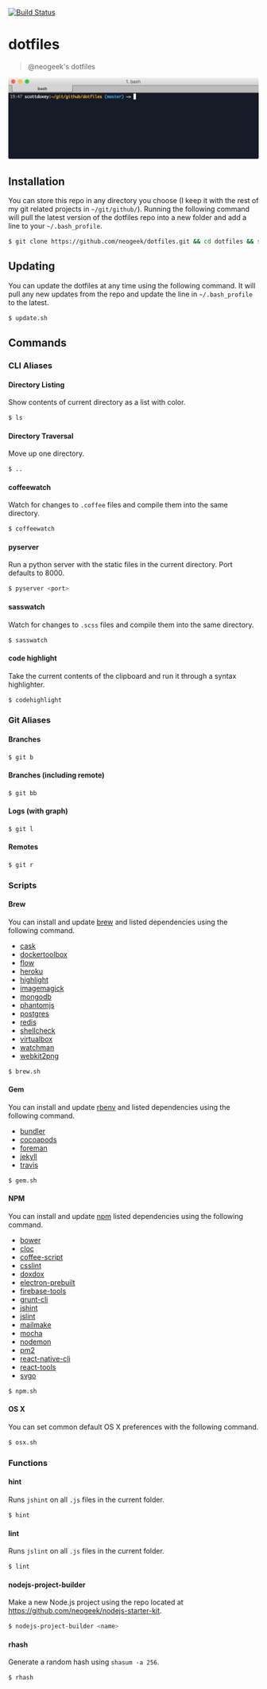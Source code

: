 [![Build Status](https://travis-ci.org/neogeek/dotfiles.svg?branch=master)](https://travis-ci.org/neogeek/dotfiles)

# dotfiles

> @neogeek's dotfiles

![](screenshot.png)

## Installation

You can store this repo in any directory you choose (I keep it with the rest of my git related projects in `~/git/github/`). Running the following command will pull the latest version of the dotfiles repo into a new folder and add a line to your `~/.bash_profile`.

```bash
$ git clone https://github.com/neogeek/dotfiles.git && cd dotfiles && source bootstrap.sh
```

## Updating

You can update the dotfiles at any time using the following command. It will pull any new updates from the repo and update the line in `~/.bash_profile` to the latest.

```bash
$ update.sh
```

## Commands

### CLI Aliases

#### Directory Listing

Show contents of current directory as a list with color.

```bash
$ ls
```

#### Directory Traversal

Move up one directory.

```bash
$ ..
```

#### coffeewatch

Watch for changes to `.coffee` files and compile them into the same directory.

```bash
$ coffeewatch
```

#### pyserver

Run a python server with the static files in the current directory. Port defaults to 8000.

```bash
$ pyserver <port>
```

#### sasswatch

Watch for changes to `.scss` files and compile them into the same directory.

```bash
$ sasswatch
```

#### code highlight

Take the current contents of the clipboard and run it through a syntax highlighter.

```bash
$ codehighlight
```

### Git Aliases

#### Branches

```bash
$ git b
```

#### Branches (including remote)

```bash
$ git bb
```

#### Logs (with graph)

```bash
$ git l
```

#### Remotes

```bash
$ git r
```

### Scripts

#### Brew

You can install and update [brew](http://brew.sh) and listed dependencies using the following command.

- [cask](http://caskroom.io)
- [dockertoolbox](https://www.docker.com/products/docker-toolbox)
- [flow](http://flowtype.org)
- [heroku](https://toolbelt.heroku.com/standalone)
- [highlight](http://www.andre-simon.de/doku/highlight/en/highlight.php)
- [imagemagick](http://www.imagemagick.org/script/index.php)
- [mongodb](https://www.mongodb.org)
- [phantomjs](http://phantomjs.org)
- [postgres](http://www.postgresql.org)
- [redis](http://redis.io)
- [shellcheck](https://github.com/koalaman/shellcheck)
- [virtualbox](https://www.virtualbox.org/)
- [watchman](https://facebook.github.io/watchman)
- [webkit2png](http://www.paulhammond.org/webkit2png/)

```bash
$ brew.sh
```

#### Gem

You can install and update [rbenv](https://github.com/sstephenson/rbenv) and listed dependencies using the following command.

- [bundler](http://bundler.io)
- [cocoapods](https://cocoapods.org)
- [foreman](http://ddollar.github.io/foreman/)
- [jekyll](http://jekyllrb.com)
- [travis](https://github.com/travis-ci/travis.rb)

```bash
$ gem.sh
```

#### NPM

You can install and update [npm](https://www.npmjs.com) listed dependencies using the following command.

- [bower](http://bower.io)
- [cloc](https://github.com/AlDanial/cloc)
- [coffee-script](http://coffeescript.org)
- [csslint](https://github.com/CSSLint/csslint)
- [doxdox](http://doxdox.org)
- [electron-prebuilt](https://github.com/mafintosh/electron-prebuilt)
- [firebase-tools](https://www.firebase.com/)
- [grunt-cli](http://gruntjs.com)
- [jshint](https://www.npmjs.com/package/jshint)
- [jslint](https://www.npmjs.com/package/jslint)
- [mailmake](https://github.com/neogeek/mailmake)
- [mocha](http://mochajs.org)
- [nodemon](https://github.com/remy/nodemon)
- [pm2](https://github.com/Unitech/pm2)
- [react-native-cli](http://facebook.github.io/react-native)
- [react-tools](http://facebook.github.io/react)
- [svgo](https://github.com/svg/svgo)

```bash
$ npm.sh
```

#### OS X

You can set common default OS X preferences with the following command.

```bash
$ osx.sh
```

### Functions

#### hint

Runs `jshint` on all `.js` files in the current folder.

```bash
$ hint
```

#### lint

Runs `jslint` on all `.js` files in the current folder.

```bash
$ lint
```

#### nodejs-project-builder

Make a new Node.js project using the repo located at <https://github.com/neogeek/nodejs-starter-kit>.

```bash
$ nodejs-project-builder <name>
```

#### rhash

Generate a random hash using `shasum -a 256`.

```bash
$ rhash
```
